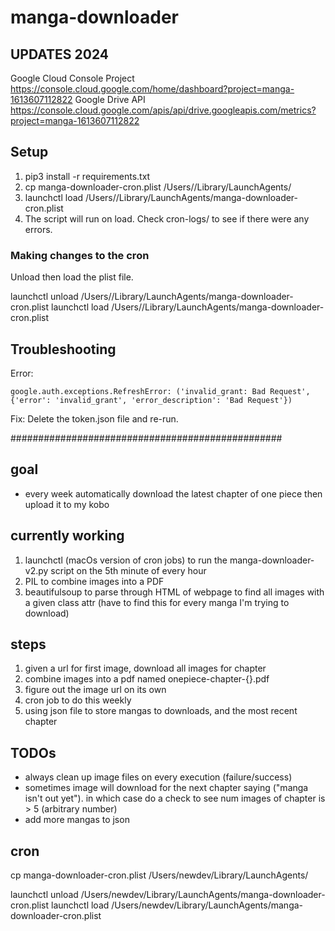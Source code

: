 # manga-downloader

## UPDATES 2024
Google Cloud Console Project https://console.cloud.google.com/home/dashboard?project=manga-1613607112822
Google Drive API https://console.cloud.google.com/apis/api/drive.googleapis.com/metrics?project=manga-1613607112822

## Setup

1. pip3 install -r requirements.txt
2. cp manga-downloader-cron.plist /Users/<macbook username>/Library/LaunchAgents/
3. launchctl load /Users/<macbook username>/Library/LaunchAgents/manga-downloader-cron.plist
4. The script will run on load. Check cron-logs/ to see if there were any errors.

### Making changes to the cron
Unload then load the plist file.

launchctl unload /Users/<macbook username>/Library/LaunchAgents/manga-downloader-cron.plist
launchctl load /Users/<macbook username>/Library/LaunchAgents/manga-downloader-cron.plist

## Troubleshooting
Error:

`google.auth.exceptions.RefreshError: ('invalid_grant: Bad Request', {'error': 'invalid_grant', 'error_description': 'Bad Request'})`

Fix:
Delete the token.json file and re-run.


#################################################

## goal
- every week automatically download the latest chapter of one piece then upload it to my kobo

## currently working
1. launchctl (macOs version of cron jobs) to run the manga-downloader-v2.py script on the 5th minute of
    every hour
2. PIL to combine images into a PDF
3. beautifulsoup to parse through HTML of webpage to find all images with a given class attr (have
to find this for every manga I'm trying to download)

## steps
1. given a url for first image, download all images for chapter
2. combine images into a pdf named onepiece-chapter-{}.pdf
3. figure out the image url on its own
4. cron job to do this weekly
5. using json file to store mangas to downloads, and the most recent chapter


## TODOs
- always clean up image files on every execution (failure/success)
- sometimes image will download for the next chapter saying  ("manga isn't out yet"). in which case do a check to see num images of chapter is > 5 (arbitrary number)
- add more mangas to json


## cron
cp manga-downloader-cron.plist /Users/newdev/Library/LaunchAgents/

launchctl unload /Users/newdev/Library/LaunchAgents/manga-downloader-cron.plist
launchctl load /Users/newdev/Library/LaunchAgents/manga-downloader-cron.plist
